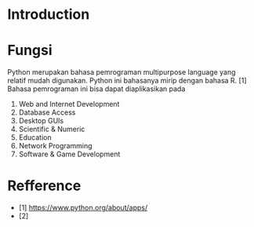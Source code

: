 # Introduction

# Fungsi
Python merupakan bahasa pemrograman multipurpose language yang relatif mudah digunakan. Python ini bahasanya mirip dengan bahasa R. [1] Bahasa pemrograman ini bisa dapat diaplikasikan pada

1. Web and Internet Development
2. Database Access
3. Desktop GUIs
4. Scientific & Numeric
5. Education
6. Network Programming
7. Software & Game Development



# Refference
- [1] https://www.python.org/about/apps/
- [2]